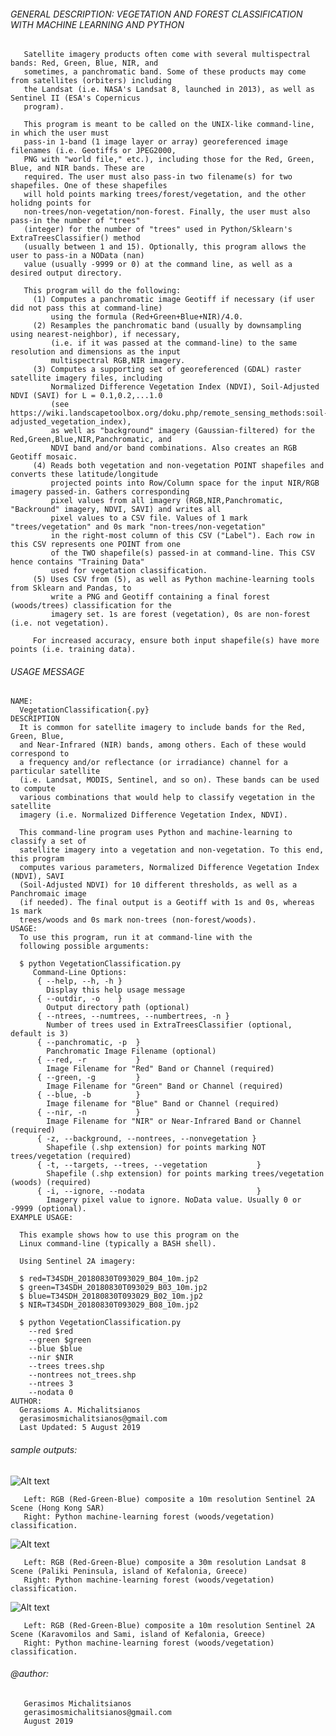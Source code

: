 ###### GENERAL DESCRIPTION: VEGETATION AND FOREST CLASSIFICATION WITH MACHINE LEARNING AND PYTHON

       Satellite imagery products often come with several multispectral bands: Red, Green, Blue, NIR, and
       sometimes, a panchromatic band. Some of these products may come from satellites (orbiters) including 
       the Landsat (i.e. NASA's Landsat 8, launched in 2013), as well as Sentinel II (ESA's Copernicus
       program). 
       
       This program is meant to be called on the UNIX-like command-line, in which the user must 
       pass-in 1-band (1 image layer or array) georeferenced image filenames (i.e. Geotiffs or JPEG2000, 
       PNG with "world file," etc.), including those for the Red, Green, Blue, and NIR bands. These are 
       required. The user must also pass-in two filename(s) for two shapefiles. One of these shapefiles 
       will hold points marking trees/forest/vegetation, and the other holidng points for 
       non-trees/non-vegetation/non-forest. Finally, the user must also pass-in the number of "trees" 
       (integer) for the number of "trees" used in Python/Sklearn's ExtraTreesClassifier() method
       (usually between 1 and 15). Optionally, this program allows the user to pass-in a NOData (nan)
       value (usually -9999 or 0) at the command line, as well as a desired output directory.
       
       This program will do the following:
         (1) Computes a panchromatic image Geotiff if necessary (if user did not pass this at command-line)
             using the formula (Red+Green+Blue+NIR)/4.0.
         (2) Resamples the panchromatic band (usually by downsampling using nearest-neighbor), if necessary, 
             (i.e. if it was passed at the command-line) to the same resolution and dimensions as the input 
             multispectral RGB,NIR imagery. 
         (3) Computes a supporting set of georeferenced (GDAL) raster satellite imagery files, including 
             Normalized Difference Vegetation Index (NDVI), Soil-Adjusted NDVI (SAVI) for L = 0.1,0.2,...1.0 
             (see https://wiki.landscapetoolbox.org/doku.php/remote_sensing_methods:soil-adjusted_vegetation_index),
             as well as "background" imagery (Gaussian-filtered) for the Red,Green,Blue,NIR,Panchromatic, and 
             NDVI band and/or band combinations. Also creates an RGB Geotiff mosaic. 
         (4) Reads both vegetation and non-vegetation POINT shapefiles and converts these latitude/longitude
             projected points into Row/Column space for the input NIR/RGB imagery passed-in. Gathers corresponding
             pixel values from all imagery (RGB,NIR,Panchromatic, "Backround" imagery, NDVI, SAVI) and writes all
             pixel values to a CSV file. Values of 1 mark "trees/vegetation" and 0s mark "non-trees/non-vegetation" 
             in the right-most column of this CSV ("Label"). Each row in this CSV represents one POINT from one 
             of the TWO shapefile(s) passed-in at command-line. This CSV hence contains "Training Data" 
             used for vegetation classification.
         (5) Uses CSV from (5), as well as Python machine-learning tools from Sklearn and Pandas, to 
             write a PNG and Geotiff containing a final forest (woods/trees) classification for the 
             imagery set. 1s are forest (vegetation), 0s are non-forest (i.e. not vegetation). 
             
         For increased accuracy, ensure both input shapefile(s) have more points (i.e. training data).
       
        
###### USAGE MESSAGE

    NAME:
      VegetationClassification{.py}
    DESCRIPTION
      It is common for satellite imagery to include bands for the Red, Green, Blue, 
      and Near-Infrared (NIR) bands, among others. Each of these would correspond to 
      a frequency and/or reflectance (or irradiance) channel for a particular satellite 
      (i.e. Landsat, MODIS, Sentinel, and so on). These bands can be used to compute 
      various combinations that would help to classify vegetation in the satellite 
      imagery (i.e. Normalized Difference Vegetation Index, NDVI).

      This command-line program uses Python and machine-learning to classify a set of 
      satellite imagery into a vegetation and non-vegetation. To this end, this program 
      computes various parameters, Normalized Difference Vegetation Index (NDVI), SAVI 
      (Soil-Adjusted NDVI) for 10 different thresholds, as well as a Panchromaic image 
      (if needed). The final output is a Geotiff with 1s and 0s, whereas 1s mark 
      trees/woods and 0s mark non-trees (non-forest/woods).
    USAGE:
      To use this program, run it at command-line with the 
      following possible arguments:

      $ python VegetationClassification.py
         Command-Line Options:
          { --help, --h, -h }
            Display this help usage message
          { --outdir, -o    } 
            Output directory path (optional)
          { --ntrees, --numtrees, --numbertrees, -n }
            Number of trees used in ExtraTreesClassifier (optional, default is 3)
          { --panchromatic, -p  }
            Panchromatic Image Filename (optional)
          { --red, -r           }
            Image Filename for "Red" Band or Channel (required)
          { --green, -g         }
            Image Filename for "Green" Band or Channel (required)
          { --blue, -b          }
            Image filename for "Blue" Band or Channel (required)
          { --nir, -n           }
            Image Filename for "NIR" or Near-Infrared Band or Channel (required)
          { -z, --background, --nontrees, --nonvegetation }
            Shapefile (.shp extension) for points marking NOT trees/vegetation (required)
          { -t, --targets, --trees, --vegetation           }
            Shapefile (.shp extension) for points marking trees/vegetation (woods) (required)
          { -i, --ignore, --nodata                         }
            Imagery pixel value to ignore. NoData value. Usually 0 or -9999 (optional).
    EXAMPLE USAGE:

      This example shows how to use this program on the 
      Linux command-line (typically a BASH shell).

      Using Sentinel 2A imagery:
      
      $ red=T34SDH_20180830T093029_B04_10m.jp2
      $ green=T34SDH_20180830T093029_B03_10m.jp2
      $ blue=T34SDH_20180830T093029_B02_10m.jp2
      $ NIR=T34SDH_20180830T093029_B08_10m.jp2

      $ python VegetationClassification.py 
        --red $red 
        --green $green 
        --blue $blue 
        --nir $NIR
        --trees trees.shp 
        --nontrees not_trees.shp 
        --ntrees 3 
        --nodata 0
    AUTHOR: 
      Gerasioms A. Michalitsianos
      gerasimosmichalitsianos@gmail.com
      Last Updated: 5 August 2019

###### sample outputs:

![Alt text](https://i.imgur.com/usfzp1y.png)

       Left: RGB (Red-Green-Blue) composite a 10m resolution Sentinel 2A Scene (Hong Kong SAR)
       Right: Python machine-learning forest (woods/vegetation) classification.
       
![Alt text](https://i.imgur.com/corJyDg.png)

       Left: RGB (Red-Green-Blue) composite a 30m resolution Landsat 8 Scene (Paliki Peninsula, island of Kefalonia, Greece)
       Right: Python machine-learning forest (woods/vegetation) classification.

![Alt text](https://i.imgur.com/JTC2v6L.png)

       Left: RGB (Red-Green-Blue) composite a 10m resolution Sentinel 2A Scene (Karavomilos and Sami, island of Kefalonia, Greece)
       Right: Python machine-learning forest (woods/vegetation) classification.

###### @author: 
       Gerasimos Michalitsianos
       gerasimosmichalitsianos@gmail.com
       August 2019
